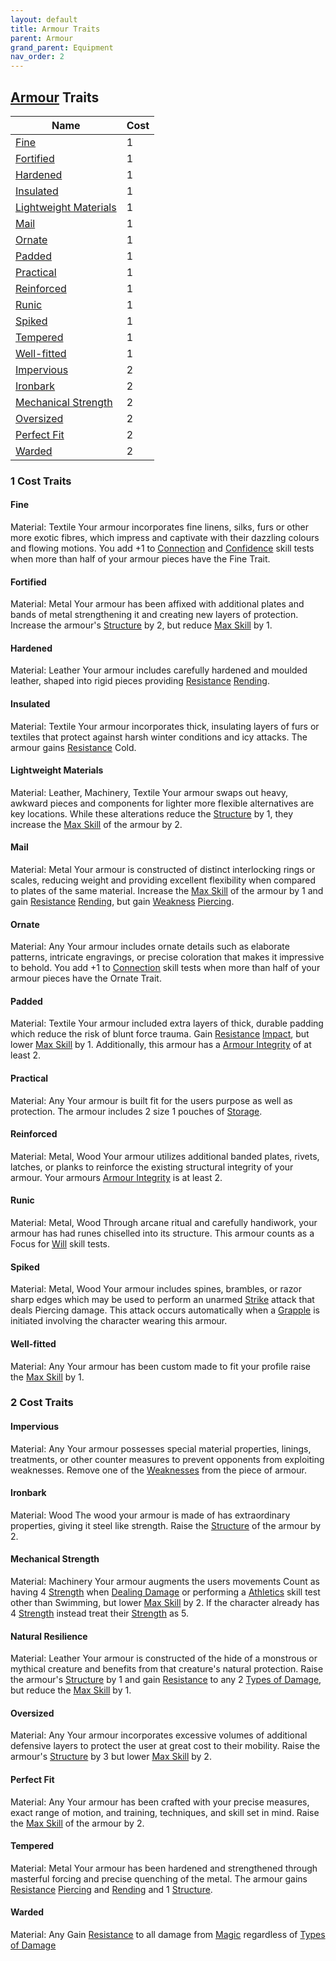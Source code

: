 ```yaml
---
layout: default
title: Armour Traits
parent: Armour
grand_parent: Equipment
nav_order: 2
---
```

## [Armour](Armour) Traits

| Name                                                              | Cost |
| ----------------------------------------------------------------- | ---- |
| [Fine](Armour-Traits#Fine)                                     | 1    |
| [Fortified](Armour-Traits#Fortified)                           | 1    | 
| [Hardened](Armour-Traits#Hardened)                             | 1    |
| [Insulated](Armour-Traits#Insulated)                           | 1    |
| [Lightweight Materials](Armour-Traits#Lightweight%20Materials) | 1    |
| [Mail](Armour-Traits#Mail)                                     | 1    |
| [Ornate](Armour-Traits#Ornate)                                 | 1    |
| [Padded](Armour-Traits#Padded)                                 | 1    |
| [Practical](Armour-Traits#Practical)                           | 1    |
| [Reinforced](Armour-Traits#Reinforced)                         | 1    |
| [Runic](Armour-Traits#Runic)                                   | 1    |
| [Spiked](Armour-Traits#Spiked)                                 | 1    |
| [Tempered](Armour-Traits#Tempered)                             | 1    |
| [Well-fitted](Armour-Traits#Well-fitted)                       | 1    |
| [Impervious](Armour-Traits#Impervious)                         | 2    |
| [Ironbark](Armour-Traits#Ironbark)                             | 2    |
| [Mechanical Strength](Armour-Traits#Mechanical%20Strength)     | 2    |
| [Oversized](Armour-Traits#Oversized)                           | 2    |
| [Perfect Fit](Armour-Traits#Perfect%20Fit)                     | 2    |
| [Warded](Armour-Traits#Warded)                                 | 2    |

### 1 Cost Traits

#### Fine
Material: Textile
Your armour incorporates fine linens, silks, furs or other more exotic fibres, which impress and captivate with their dazzling colours and flowing motions. You add +1 to [Connection](Communication#Connection) and [Confidence](Communication#Confidence) skill tests when more than half of your armour pieces have the Fine Trait.

#### Fortified
Material: Metal
Your armour has been affixed with additional plates and bands of metal strengthening it and creating new layers of protection. Increase the armour's [Structure](Armour#Structure) by 2, but reduce [Max Skill](Armour#Max%20Skill) by 1.

#### Hardened
Material: Leather
Your armour includes carefully hardened and moulded leather, shaped into rigid pieces providing [Resistance](Armour#Weakness%20and%20Resistance) [Rending](Injury#Rending). 

#### Insulated
Material: Textile
Your armour incorporates thick, insulating layers of furs or textiles that protect against harsh winter conditions and icy attacks. The armour gains [Resistance](Armour#Weakness%20and%20Resistance) Cold.

#### Lightweight Materials
Material: Leather, Machinery, Textile
Your armour swaps out heavy, awkward pieces and components for lighter more flexible alternatives are key locations. While these alterations reduce the [Structure](Armour#Structure) by 1, they increase the [Max Skill](Armour#Max%20Skill) of the armour by 2.

#### Mail
Material: Metal
Your armour is constructed of distinct interlocking rings or scales, reducing weight and providing excellent flexibility when compared to plates of the same material. Increase the [Max Skill](Armour#Max%20Skill) of the armour by 1 and gain [Resistance](Armour#Weakness%20and%20Resistance) [Rending](Injury#Rending), but gain [Weakness](Armour#Weakness%20and%20Resistance) [Piercing](Injury#Piercing).

#### Ornate
Material: Any
Your armour includes ornate details such as elaborate patterns, intricate engravings, or precise coloration that makes it impressive to behold. You add +1 to [Connection](Communication#Connection) skill tests when more than half of your armour pieces have the Ornate Trait.

#### Padded
Material: Textile
Your armour included extra layers of thick, durable padding which reduce the risk of blunt force trauma. Gain [Resistance](Armour#Weakness%20and%20Resistance) [Impact](Injury#Impact), but lower [Max Skill](Armour#Max%20Skill) by 1. Additionally, this armour has a [Armour Integrity](Armour#Armour%20Integrity) of at least 2.

#### Practical
Material: Any
Your armour is built fit for the users purpose as well as protection. The armour includes 2 size 1 pouches of [Storage](Storage).

#### Reinforced
Material: Metal, Wood
Your armour utilizes additional banded plates, rivets, latches, or planks to reinforce the existing structural integrity of your armour. Your armours [Armour Integrity](Armour#Armour%20Integrity) is at least 2.

#### Runic
Material: Metal, Wood
Through arcane ritual and carefully handiwork, your armour has had runes chiselled into its structure. This armour counts as a Focus for [Will](Spirit#Will) skill tests.    

#### Spiked
Material: Metal, Wood
Your armour includes spines, brambles, or razor sharp edges which may be used to perform an unarmed [Strike](Strength#Strike) attack that deals Piercing damage. This attack occurs automatically when a [Grapple](Special-Combat-Actions#grapple) is initiated involving the character wearing this armour.

#### Well-fitted
Material: Any
Your armour has been custom made to fit your profile raise the [Max Skill](Armour#Max%20Skill) by 1.  

### 2 Cost Traits

#### Impervious
Material: Any
Your armour possesses special material properties, linings, treatments, or other counter measures to prevent opponents from exploiting weaknesses. Remove one of the [Weaknesses](Armour#Weakness%20and%20Resistance) from the piece of armour.

#### Ironbark
Material: Wood
The wood your armour is made of has extraordinary properties, giving it steel like strength. Raise the [Structure](Armour#Structure) of the armour by 2.

#### Mechanical Strength
Material: Machinery
Your armour augments the users movements Count as having 4 [Strength](Strength) when [Dealing Damage](Attacks#Dealing%20Damage) or performing a [Athletics](Strength#Athletics) skill test other than Swimming, but lower [Max Skill](Armour#Max%20Skill) by 2. If the character already has 4 [Strength](Strength) instead treat their [Strength](Strength) as 5.

#### Natural Resilience
Material: Leather
Your armour is constructed of the hide of a monstrous or mythical creature and benefits from that creature's natural protection. Raise the armour's [Structure](Armour#Structure) by 1 and gain [Resistance](Armour#Weakness%20and%20Resistance) to any 2 [Types of Damage](Injury#Types%20of%20Damage), but reduce the [Max Skill](Armour#Max%20Skill) by 1.

#### Oversized
Material: Any
Your armour incorporates excessive volumes of additional defensive layers to protect the user at great cost to their mobility. Raise the armour's [Structure](Armour#Structure) by 3 but lower [Max Skill](Armour#Max%20Skill) by 2.

#### Perfect Fit
Material: Any
Your armour has been crafted with your precise measures, exact range of motion, and training, techniques, and skill set in mind. Raise the [Max Skill](Armour#Max%20Skill) of the armour by 2.

#### Tempered
Material: Metal
Your armour has been hardened and strengthened through masterful forcing and precise quenching of the metal. The armour gains [Resistance](Armour#Weakness%20and%20Resistance) [Piercing](Injury#Piercing) and [Rending](Injury#Rending) and 1 [Structure](Armour#Structure). 

#### Warded
Material: Any
Gain [Resistance](Armour#Weakness%20and%20Resistance) to all damage from [Magic](magic) regardless of [Types of Damage](Injury#Types%20of%20Damage)